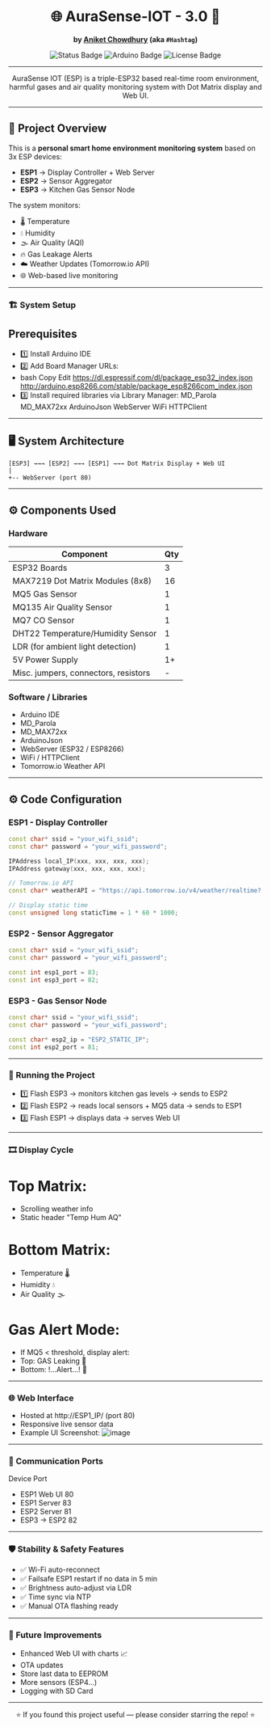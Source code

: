 <div align="center">

# 🌐 AuraSense-IOT - 3.0 🚀

**by [Aniket Chowdhury](mailto:micro.aniket@gmail.com) (aka `#Hashtag`)**

<img src="https://img.shields.io/badge/Status-Working-brightgreen?style=for-the-badge&logo=arduino" alt="Status Badge" />
<img src="https://img.shields.io/badge/Built%20with-Arduino-blue?style=for-the-badge&logo=arduino" alt="Arduino Badge" />
<img src="https://img.shields.io/badge/License-Personal--Use-orange?style=for-the-badge" alt="License Badge" />

</div>

---

<div align="center">

AuraSense IOT (ESP) is a triple-ESP32 based real-time room environment, harmful gases and air quality monitoring system with Dot Matrix display and Web UI.

</div>

---

## 📜 Project Overview

This is a **personal smart home environment monitoring system** based on 3x ESP devices:

- **ESP1** → Display Controller + Web Server
- **ESP2** → Sensor Aggregator
- **ESP3** → Kitchen Gas Sensor Node

The system monitors:

- 🌡️ Temperature
- 💧 Humidity
- 🌫️ Air Quality (AQI)
- 🔥 Gas Leakage Alerts
- ☁️ Weather Updates (Tomorrow.io API)
- 🌐 Web-based live monitoring

---

### 🏗 System Setup
## Prerequisites
- 1️⃣ Install Arduino IDE
- 2️⃣ Add Board Manager URLs:
- bash Copy Edit
https://dl.espressif.com/dl/package_esp32_index.json
http://arduino.esp8266.com/stable/package_esp8266com_index.json
- 3️⃣ Install required libraries via Library Manager:
MD_Parola
MD_MAX72xx
ArduinoJson
WebServer
WiFi
HTTPClient

---

## 🖥️ System Architecture


```
[ESP3] →→→ [ESP2] →→→ [ESP1] →→→ Dot Matrix Display + Web UI
|
+-- WebServer (port 80)
```



---

## ⚙️ Components Used

### Hardware

| Component                          | Qty |
|------------------------------------|-----|
| ESP32 Boards              | 3   |
| MAX7219 Dot Matrix Modules (8x8)    | 16  |
| MQ5 Gas Sensor                      | 1   |
| MQ135 Air Quality Sensor            | 1   |
| MQ7 CO Sensor                       | 1   |
| DHT22 Temperature/Humidity Sensor   | 1   |
| LDR (for ambient light detection)   | 1   |
| 5V Power Supply                     | 1+  |
| Misc. jumpers, connectors, resistors| -   |

### Software / Libraries

- Arduino IDE  
- MD_Parola  
- MD_MAX72xx  
- ArduinoJson  
- WebServer (ESP32 / ESP8266)  
- WiFi / HTTPClient  
- Tomorrow.io Weather API  

---

## ⚙️ Code Configuration

### ESP1 - Display Controller

```cpp
const char* ssid = "your_wifi_ssid";
const char* password = "your_wifi_password";

IPAddress local_IP(xxx, xxx, xxx, xxx);
IPAddress gateway(xxx, xxx, xxx, xxx);

// Tomorrow.io API
const char* weatherAPI = "https://api.tomorrow.io/v4/weather/realtime?...&apikey=YOUR_API_KEY";

// Display static time
const unsigned long staticTime = 1 * 60 * 1000;
```
### ESP2 - Sensor Aggregator

```cpp
const char* ssid = "your_wifi_ssid";
const char* password = "your_wifi_password";

const int esp1_port = 83;
const int esp3_port = 82;
```
### ESP3 - Gas Sensor Node

```cpp
const char* ssid = "your_wifi_ssid";
const char* password = "your_wifi_password";

const char* esp2_ip = "ESP2_STATIC_IP";
const int esp2_port = 81;
```
---

### 🚀 Running the Project
- 1️⃣ Flash ESP3 → monitors kitchen gas levels → sends to ESP2
- 2️⃣ Flash ESP2 → reads local sensors + MQ5 data → sends to ESP1
- 3️⃣ Flash ESP1 → displays data → serves Web UI

---

### 🎞️ Display Cycle
# Top Matrix:
- Scrolling weather info
- Static header "Temp Hum AQ"
# Bottom Matrix:
- Temperature 🌡️
- Humidity 💧
- Air Quality 🌫️
# Gas Alert Mode:
- If MQ5 < threshold, display alert:
- Top: GAS Leaking 🚨
- Bottom: !...Alert...! 🚨

---

### 🌐 Web Interface
- Hosted at http://ESP1_IP/ (port 80)
- Responsive live sensor data
- Example UI Screenshot:
![image](https://github.com/user-attachments/assets/f4c7208b-ed97-4ddb-89be-d28776b153b3)


---

### 📡 Communication Ports
Device	Port
- ESP1 Web UI	80
- ESP1 Server	83
- ESP2 Server	81
- ESP3 → ESP2	82

---

### 🛡 Stability & Safety Features
- ✅ Wi-Fi auto-reconnect
- ✅ Failsafe ESP1 restart if no data in 5 min
- ✅ Brightness auto-adjust via LDR
- ✅ Time sync via NTP
- ✅ Manual OTA flashing ready

---

### 🚧 Future Improvements
- Enhanced Web UI with charts 📈
- OTA updates
- Store last data to EEPROM
- More sensors (ESP4...)
- Logging with SD Card

---

<div align="center">
⭐️ If you found this project useful — please consider starring the repo! ⭐️

</div> 

